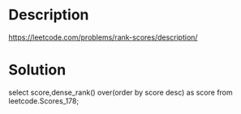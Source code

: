 # Description

https://leetcode.com/problems/rank-scores/description/
  

# Solution

select score,dense_rank() over(order by score desc) as score from leetcode.Scores_178;
